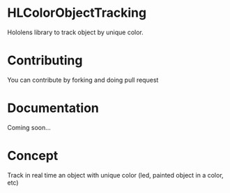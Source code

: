 # HLColorObjectTracking
Hololens library to track object by unique color. 

# Contributing

You can contribute by forking and doing pull request

# Documentation

Coming soon...

# Concept 

Track in real time an object with unique color (led, painted object in a color, etc)
